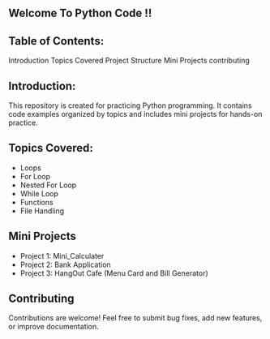 ## Welcome To Python Code !!

## Table of Contents:

Introduction
Topics Covered
Project Structure
Mini Projects
contributing


## Introduction:

This repository is created for practicing Python programming. It contains code examples organized by topics and includes mini projects for hands-on practice.

## Topics Covered:

- Loops
 - For Loop
 - Nested For Loop
 - While Loop
- Functions
- File Handling

## Mini Projects

- Project 1: Mini_Calculater
- Project 2: Bank Application 
- Project 3: HangOut Cafe (Menu Card and Bill Generator)


## Contributing

Contributions are welcome! Feel free to submit bug fixes, add new features, or improve documentation.